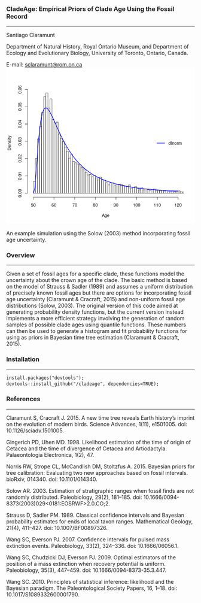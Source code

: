 ### CladeAge: Empirical Priors of Clade Age Using the Fossil Record
---------------
Santiago Claramunt

Department of Natural History, Royal Ontario Museum, and
Department of Ecology and Evolutionary Biology, University of Toronto, Ontario, Canada.

E-mail: sclaramunt@rom.on.ca
![](rage_solow_uncertain.png)

An example simulation using the Solow (2003) method incorporating fossil age uncertainty.

### Overview
---------------
Given a set of fossil ages for a specific clade, these functions model the
uncertainty about the crown age of the clade. The basic method is based on the
model of Strauss & Sadler (1989) and assumes a uniform distribution of precisely
known fossil ages but there are options for incorporating fossil age
uncertainty (Claramunt & Cracraft, 2015) and non-uniform fossil age
distributions (Solow, 2003). The original version of this code aimed at
generating probability density functions, but the current version instead
implements a more efficient strategy involving the generation of random samples
of possible clade ages using quantile functions. These numbers can then be used
to generate a histogram and fit probability functions for using as priors in
Bayesian time tree estimation (Claramunt & Cracraft, 2015).

### Installation
---------------
```
install.packages("devtools");
devtools::install_github("/cladeage", dependencies=TRUE);
```
### References
---------------
Claramunt S, Cracraft J. 2015. A new time tree reveals Earth history’s imprint
on the evolution of modern birds. Science Advances, 1(11), e1501005. doi:
10.1126/sciadv.1501005.

Gingerich PD, Uhen MD. 1998. Likelihood estimation of the time of origin of
Cetacea and the time of divergence of Cetacea and Artiodactyla. Palaeontologia
Electronica, 1(2), 47.

Norris RW, Strope CL, McCandlish DM, Stoltzfus A. 2015. Bayesian priors for tree
calibration: Evaluating two new approaches based on fossil intervals.
bioRxiv, 014340. doi: 10.1101/014340.

Solow AR. 2003. Estimation of stratigraphic ranges when fossil finds are not
randomly distributed. Paleobiology, 29(2), 181–185. doi:
10.1666/0094-8373(2003)029<0181:EOSRWF>2.0.CO;2.

Strauss D, Sadler PM. 1989. Classical confidence intervals and Bayesian
probability estimates for ends of local taxon ranges. Mathematical Geology,
21(4), 411–427. doi: 10.1007/BF00897326.

Wang SC, Everson PJ. 2007. Confidence intervals for pulsed mass extinction
events. Paleobiology, 33(2), 324–336. doi: 10.1666/06056.1.

Wang SC, Chudzicki DJ, Everson PJ. 2009. Optimal estimators of the position
of a mass extinction when recovery potential is uniform. Paleobiology, 35(3),
447–459. doi: 10.1666/0094-8373-35.3.447.

Wang SC. 2010. Principles of statistical inference: likelihood and the
Bayesian paradigm. The Paleontological Society Papers, 16, 1–18. doi:
10.1017/S1089332600001790.
